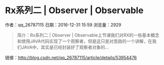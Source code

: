 # Rx系列二 | Observer | Observable
作者：qq_26787115
日期：2016-12-31 15:59
浏览量：2929
> 简介：Rx系列二 | Observer | Observable上节课我们对RX的一些基本概念和使用JAVA代码实现了一个观察者，但是这只是对思路的一个讲解，在我们JAVA中，其实是已经封装好了观察者对象的...

 链接：http://blog.csdn.net/qq_26787115/article/details/53954476
